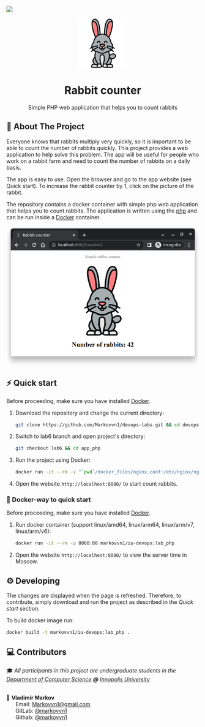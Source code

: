 ![](https://github.com/markovvn1/devops-labs/actions/workflows/app_php.yml/badge.svg?branch=lab6)


<div align="center">
  <img src=".github/logo.svg" height="128px"/><br/>
  <h1>Rabbit counter</h1>
  <p>Simple PHP web application that helps you to count rabbits</a></p>
</div>

## 📝 About The Project

Everyone knows that rabbits multiply very quickly, so it is important to be able to count the number of rabbits quickly. This project provides a web application to help solve this problem. The app will be useful for people who work on a rabbit farm and need to count the number of rabbits on a daily basis.

The app is easy to use. Open the browser and go to the app website (see Quick start). To increase the rabbit counter by 1, click on the picture of the rabbit.

The repository contains a docker container with simple php web application that helps you to count rabbits.  The application is written using the [php](https://www.php.net/) and can be run inside a [Docker](https://www.docker.com/) container.

<div align="center">
  <img src=".github/web_demo.png" width="600px"/>
</div>

## ⚡️ Quick start

Before proceeding, make sure you have installed [Docker](https://docs.docker.com/engine/install/).

1. Download the repository and change the current directory:

   ```bash
   git clone https://github.com/Markovvn1/devops-labs.git && cd devops-labs
   ```

2. Switch to lab6 branch and open project's directory:

   ```bash
   git checkout lab6 && cd app_php
   ```

3. Run the project using Docker:

   ```bash
   docker run -it --rm -v "`pwd`/docker_files/nginx.conf:/etc/nginx/nginx.conf" -v "`pwd`/site:/var/www/html" -p 8080:80 trafex/alpine-nginx-php7
   ```

4. Open the website `http://localhost:8080/` to start count rubbits.

### :whale: Docker-way to quick start

Before proceeding, make sure you have installed [Docker](https://docs.docker.com/engine/install/).

1. Run docker container (support linux/amd64, linux/arm64, linux/arm/v7, linux/arm/v6):

   ```bash
   docker run -it --rm -p 8080:80 markovvn1/iu-devops:lab_php
   ```

2. Open the website `http://localhost:8080/` to view the server time in Moscow.

## ⚙️ Developing

The changes are displayed when the page is refreshed. Therefore, to contribute, simply download and run the project as described in the *Quick start* section.

To build docker image run:

```bash
docker build -t markovvn1/iu-devops:lab_php .
```

## :computer: Contributors

<p>

  :mortar_board: <i>All participants in this project are undergraduate students in the <a href="https://apply.innopolis.university/en/bachelor/">Department of Computer Science</a> <b>@</b> <a href="https://innopolis.university/">Innopolis University</a></i> <br> <br>

  :boy: <b>Vladimir Markov</b> <br>
  &nbsp;&nbsp;&nbsp;&nbsp;&nbsp; Email: <a>Markovvn1@gmail.com</a> <br>
  &nbsp;&nbsp;&nbsp;&nbsp;&nbsp; GitLab: <a href="https://gitlab.com/markovvn1">@markovvn1</a> <br>
  &nbsp;&nbsp;&nbsp;&nbsp;&nbsp; Githab: <a href="https://github.com/markovvn1">@markovvn1</a> <br>
</p>
